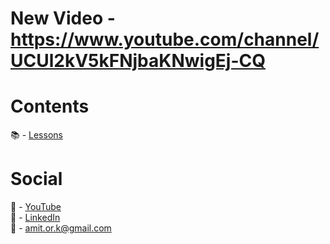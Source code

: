 # New Video - https://www.youtube.com/channel/UCUl2kV5kFNjbaKNwigEj-CQ


# Contents

📚 - [Lessons](docs/contents.md)

# Social

🎥 - [YouTube](https://www.youtube.com/channel/UCUl2kV5kFNjbaKNwigEj-CQ)  
💼 - [LinkedIn](https://www.linkedin.com/in/amitsingh5412/)  
📨 - amit.or.k@gmail.com  
